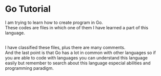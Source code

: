 # Go Tutorial

I am trying to learn how to create program in Go. <br>
These codes are files in which one of them I have learned a part of this language.
<br>
<br>

I have classified these files, plus there are many comments.<br>
And the last point is that Go has a lot in common with other languages 
so if you are able to code with languages you can understand this language easily
but remember to search about this language especial abilities and programming paradigm.